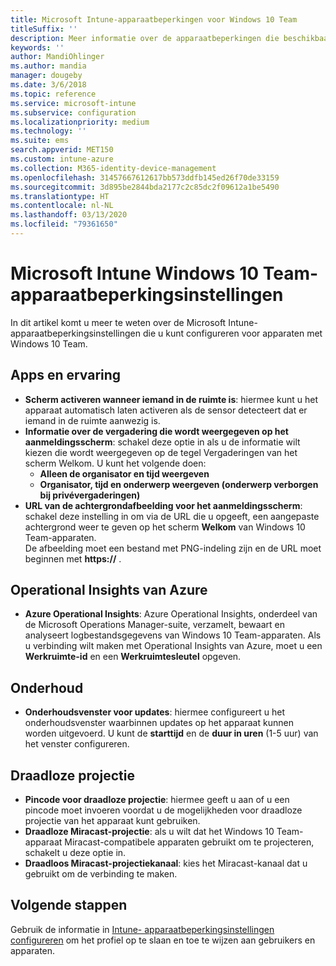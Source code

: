 ```yaml
---
title: Microsoft Intune-apparaatbeperkingen voor Windows 10 Team
titleSuffix: ''
description: Meer informatie over de apparaatbeperkingen die beschikbaar zijn voor apparaten met Windows 10 Team.
keywords: ''
author: MandiOhlinger
ms.author: mandia
manager: dougeby
ms.date: 3/6/2018
ms.topic: reference
ms.service: microsoft-intune
ms.subservice: configuration
ms.localizationpriority: medium
ms.technology: ''
ms.suite: ems
search.appverid: MET150
ms.custom: intune-azure
ms.collection: M365-identity-device-management
ms.openlocfilehash: 31457667612617bb573ddfb145ed26f70de33159
ms.sourcegitcommit: 3d895be2844bda2177c2c85dc2f09612a1be5490
ms.translationtype: HT
ms.contentlocale: nl-NL
ms.lasthandoff: 03/13/2020
ms.locfileid: "79361650"
---
```

# <a name="microsoft-intune-windows-10-team-device-restriction-settings"></a>Microsoft Intune Windows 10 Team-apparaatbeperkingsinstellingen

In dit artikel komt u meer te weten over de Microsoft Intune-apparaatbeperkingsinstellingen die u kunt configureren voor apparaten met Windows 10 Team.

## <a name="apps-and-experience"></a>Apps en ervaring

- **Scherm activeren wanneer iemand in de ruimte is**: hiermee kunt u het apparaat automatisch laten activeren als de sensor detecteert dat er iemand in de ruimte aanwezig is.
- **Informatie over de vergadering die wordt weergegeven op het aanmeldingsscherm**: schakel deze optie in als u de informatie wilt kiezen die wordt weergegeven op de tegel Vergaderingen van het scherm Welkom. U kunt het volgende doen:
  - **Alleen de organisator en tijd weergeven**
  - **Organisator, tijd en onderwerp weergeven (onderwerp verborgen bij privévergaderingen)**
- **URL van de achtergrondafbeelding voor het aanmeldingsscherm**: schakel deze instelling in om via de URL die u opgeeft, een aangepaste achtergrond weer te geven op het scherm **Welkom** van Windows 10 Team-apparaten.<br>De afbeelding moet een bestand met PNG-indeling zijn en de URL moet beginnen met **https://** .

## <a name="azure-operational-insights"></a>Operational Insights van Azure

- **Azure Operational Insights**: Azure Operational Insights, onderdeel van de Microsoft Operations Manager-suite, verzamelt, bewaart en analyseert logbestandsgegevens van Windows 10 Team-apparaten.
Als u verbinding wilt maken met Operational Insights van Azure, moet u een **Werkruimte-id** en een **Werkruimtesleutel** opgeven.

## <a name="maintenance"></a>Onderhoud

- **Onderhoudsvenster voor updates**: hiermee configureert u het onderhoudsvenster waarbinnen updates op het apparaat kunnen worden uitgevoerd. U kunt de **starttijd** en de **duur in uren** (1-5 uur) van het venster configureren.

## <a name="wireless-projection"></a>Draadloze projectie

- **Pincode voor draadloze projectie**: hiermee geeft u aan of u een pincode moet invoeren voordat u de mogelijkheden voor draadloze projectie van het apparaat kunt gebruiken.
- **Draadloze Miracast-projectie**: als u wilt dat het Windows 10 Team-apparaat Miracast-compatibele apparaten gebruikt om te projecteren, schakelt u deze optie in.
- **Draadloos Miracast-projectiekanaal**: kies het Miracast-kanaal dat u gebruikt om de verbinding te maken.

## <a name="next-steps"></a>Volgende stappen

Gebruik de informatie in [Intune- apparaatbeperkingsinstellingen configureren](device-restrictions-configure.md) om het profiel op te slaan en toe te wijzen aan gebruikers en apparaten.
